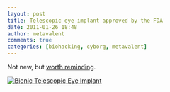 ```yaml
---
layout: post
title: Telescopic eye implant approved by the FDA
date: 2011-01-26 18:48
author: metavalent
comments: true
categories: [biohacking, cyborg, metavalent]
---
```

Not new, but <a href="http://www.engadget.com/2010/07/08/telescopic-eye-implant-approved-by-the-fda/" target="_blank">worth reminding</a>.

<a href="http://www.engadget.com/2010/07/08/telescopic-eye-implant-approved-by-the-fda/" target="_blank"><img src="http://metavalent.com/images/bionic.telescopic.eye.jpg" alt="Bionic Telescopic Eye Implant" /></a>
